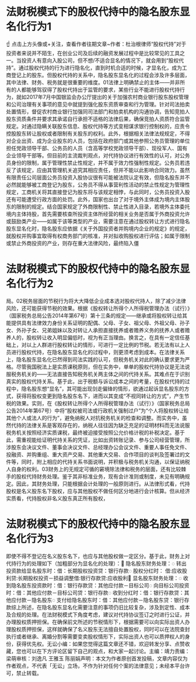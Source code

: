 # 法财税模式下的股权代持中的隐名股东显名化行为1

☝ 点击上方头像或+关注，查看作者往期文章~作者：杜治根律师“股权代持”对于投资者来说并不陌生，在创业公司及后续的融资发展过程中是比较常见的工具之一。当投资人有意向入股公司，但不想/不适合显名的情况下，就会用到“股权代持”。通过股权代持的行为进行隐名化，直到时机合适的时候，才显名化，成为工商登记上的股东。但股权代持的关系中，隐名股东显名化的过程会涉及许多层面，其中法律、财务、税务就是很重要的维度。01法律上明确禁止的主体——并非所有的人都能够驾驭得了股权代持出于监管的要求，某些行业不能进行股权代持行为，就如2017年7月中国银监会办公厅提出的关于加强农村商业银行股东股权管理和公司治理有关事项的意见中就提到强化股东资质审查和行为管理。针对司法拍卖处置情形，督促农村商业银行加强同司法部门和拍卖机构的沟通协调，告知竞拍人股东资质条件并要求其承诺自行承担不适格的法律后果，确保竞拍人资质符合监管规定。对通过隐瞒关联股东信息、股权代持等方式变相谋求银行控制权的，应责令控股股东转让股权或者限制有关股东的权利。此外，根据相关法律法规规定，不得对企业出资、成为企业股东的人员，包括在政府部门或其他参照公务员管理的单位担任党政领导干部、公务员的人员（含高等学校党政领导干部）、现役军人、国有企业领导干部等。但目前的主流裁判观点，对代持协议进行有效性的认可，对公务员身份的限制，属于管理性禁止性规定，并不属于效力性强制性规定。公务员若违反了该规定，应由其管理机关追究其相应责任，但并不能以此影响合同效力。虽然有限责任公司层面公务员投资入股协议很有可能被法院认定有效，但隐名股东并不必然就能够被工商登记为股东，公务员不得从事营利性活动的禁止性规定为管理性规定，工商机关将其直接登记为股东将与该规定相悖，与此同时，公务员投资入股还有可能遭受行政方面的处罚。此外，国家也出台了对于境外主体成为境内主体股东的限制的规定。结合国家规定了外商限制性、禁止性进入目录，若境外主体委托境内主体持股，首先需要核查所投资主体所经营的相关业务是否属于外商投资允许或鼓励类产业——如属于该等类型的产业，需要注意在通过股权转让方式进行隐名股东显名化时，隐名股东应依据《关于外国投资者并购境内企业的规定》的规定，就股权并购事宜取得有权商务部门的核准，并对拟收购股权进行评估；如属于限制或禁止外商投资的产业，则存在重大法律风险，最终陷入僵

# 法财税模式下的股权代持中的隐名股东显名化行为2

局。02税务层面的节税行为将大大降低企业成本选对股权代持人，除了减少法律风险，还可能获得节税的效果。根据《股权转让所得个人所得税管理办法（试行）》（国家税务总局公告2014年第67号）第十三条的规定——继承或将股权转让给其能提供具有法律效力身份关系证明的配偶、父母、子女、祖父母、外祖父母、孙子女、外孙子女、兄弟姐妹以及对转让人承担直接抚养或者赡养义务的抚养人或者赡养人的，股权转让收入明显偏低时，视为有正当理由。换言之，在具有一定信任基础上，对以上人群进行股权转让的情形，可进行一定比例的节税。若无法有以上人员进行股权代持，在隐名股东显名化的过程中，则更须考虑到成本。在法律关系上，隐名股东显名化已然得到司法实践的认可，但税务机关对此的确认要求更为严格。尽管我国税法上是实质课税原则，但在实务中，单单的股权代持协议是无法说服税务机关的——无法直接告知税务机关两主体之间的代持关系。其难点在于识别真实的股权代持关系。基于此，出于税额与诉讼成本之间的考量，在股权代持的过程中，隐名股东想“显名”，其可能出现剑走偏锋的情形，欲通过起诉显名股东的方式，获得将股权变更到隐名股东名下，进而以其变成“不视同转让的方式”，产生节税的效果。实则，在《股权转让所得个人所得税管理办法（试行）》（国家税务总局公告2014年第67号）中将“股权被司法或行政机关强制过户”为“个人将股权转让给其他个人或法人的行为”，避免纳税人对抗税务机关的检查和调整。而实务中，虽然代持的法律关系是客观存在的，纳税人往往因为缺乏充足的证明材料而无法说服税务机关按照经济实质课税，最终被迫接受按照公允价格计税的补税决定。基于此，需重视能给证明代持关系的凭证，比如出资转账记录、参与公司经营管理，所涉股东会决议文件、董事会决议文件、总经理办公会议文件、重要人事任免文件、投融资、并购重组、重大资产交易、其他重大交易、合作项目的谈判及签署过的文件等，同时，附上相应的代持关系书面说明，并积极与税务机关沟通，以保证纳税人自身的权利。03财务上的无规定可循的窘境除法律和税务的层面，还有比较棘手的股权代持财务处理。鉴于其非标准业务，现有会计准则或制度，未见有明确规定。因此，其财务处理，只能根据会计处理的一般原则进行。从法律形式看，代持股权是名义股东名下股权，应与其他股权不做任何区分地进行会计核算。但从经济实质看，代持股权非名义股东真正所有股权，

# 法财税模式下的股权代持中的隐名股东显名化行为3

即使不得不登记在名义股东名下，也应与其他股权做一定区分。基于此，财务上对代持行为的处理如下（加粗部分为显名化的处理）：🔹 隐名股东财务处理：◌ 转出投资款给显名股东时：借：长期股权投资贷：银行存款◌ 股权分红时： 借:应收股利贷:长期股权投资－损益调整借:银行存款贷:应收股利🔹 显名股东财务处理：◌ 收到隐名股东投资款时：借：银行存款贷：其他应付款－目标公司◌ 向目标公司投资时：借：其他应付款－目标公司贷：银行存款◌ 收到分红时：借：银行存款贷：其他应付款－隐名股东◌ 支付给隐名股东时：借：其他应付款－隐名股东贷：银行存款综上所述，在隐名股东显名化需要注意的事项仍旧比较复杂，涉及到定性、成本及合规的处理。在法财税模式下角度考虑，建议对代持协议签订之时进行公证，并办理股权质押担保。在确保前文所述的节税情形下，根据需要可以向实际出资人办理股权质押担保，这样就确保了名义股东无法擅自处置股权，同时可以在法院查封执行或者继承、离婚分割等需要变卖股权情形下，实际出资人也可以质押权人的身份，获得优先权。无讼小编：如果您觉得这篇文章还不错，欢迎转发分享、点赞收藏，您也可以在下方评论区留下自己的观点，和大家一起讨论。主编：靖力责编：梁萌审核：刘逸凡 王雅玉 陈丽娟声明：本文为作者原创首发投稿，文章内容仅为作者观点，不代表「无讼」立场，不作为针对任何个案的法律意见；未经本平台许可，禁止转载。

